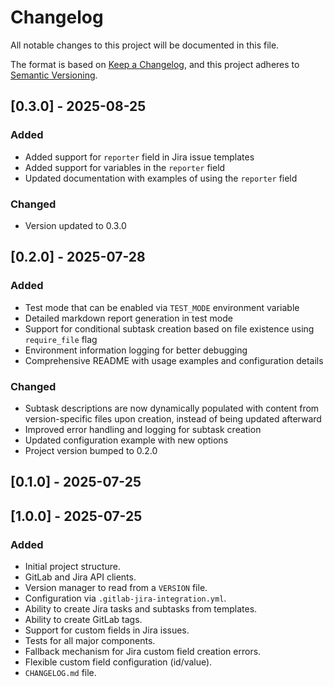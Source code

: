 # Changelog

All notable changes to this project will be documented in this file.

The format is based on [Keep a Changelog](https://keepachangelog.com/en/1.0.0/),
and this project adheres to [Semantic Versioning](https://semver.org/spec/v2.0.0.html).

## [0.3.0] - 2025-08-25

### Added
- Added support for `reporter` field in Jira issue templates
- Added support for variables in the `reporter` field
- Updated documentation with examples of using the `reporter` field

### Changed
- Version updated to 0.3.0

## [0.2.0] - 2025-07-28

### Added
- Test mode that can be enabled via `TEST_MODE` environment variable
- Detailed markdown report generation in test mode
- Support for conditional subtask creation based on file existence using `require_file` flag
- Environment information logging for better debugging
- Comprehensive README with usage examples and configuration details

### Changed
- Subtask descriptions are now dynamically populated with content from version-specific files upon creation, instead of being updated afterward
- Improved error handling and logging for subtask creation
- Updated configuration example with new options
- Project version bumped to 0.2.0

## [0.1.0] - 2025-07-25

## [1.0.0] - 2025-07-25

### Added
- Initial project structure.
- GitLab and Jira API clients.
- Version manager to read from a `VERSION` file.
- Configuration via `.gitlab-jira-integration.yml`.
- Ability to create Jira tasks and subtasks from templates.
- Ability to create GitLab tags.
- Support for custom fields in Jira issues.
- Tests for all major components.
- Fallback mechanism for Jira custom field creation errors.
- Flexible custom field configuration (id/value).
- `CHANGELOG.md` file.
